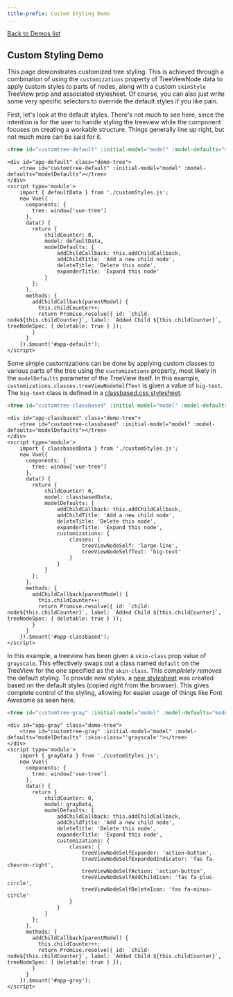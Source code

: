 ```yaml
---
title-prefix: Custom Styling Demo
...
```


[Back to Demos list](../demos.html)

## Custom Styling Demo

This page demonstrates customized tree styling. This is achieved through a combination of using the `customizations` property of TreeViewNode data to apply custom styles to parts of nodes, along with a custom `skinStyle` TreeView prop and associated stylesheet. Of course, you can also just write some very specific selectors to override the default styles if you like pain.

First, let's look at the default styles. There's not much to see here, since the intention is for the user to handle styling the treeview while the component focuses on creating a workable structure. Things generally line up right, but not much more can be said for it.

```html
<tree id="customtree-default" :initial-model="model" :model-defaults="modelDefaults"></tree>
```

```{=html5}
<div id="app-default" class="demo-tree">
    <tree id="customtree-default" :initial-model="model" :model-defaults="modelDefaults"></tree>
</div>
<script type='module'>
    import { defaultData } from './customStyles.js';
    new Vue({
      components: {
        tree: window['vue-tree']
      },
      data() {
        return {
            childCounter: 0,
            model: defaultData,
            modelDefaults: {
                addChildCallback: this.addChildCallback,
                addChildTitle: 'Add a new child node',
                deleteTitle: 'Delete this node',
                expanderTitle: 'Expand this node'
            }
        };
      },
      methods: {
        addChildCallback(parentModel) {
          this.childCounter++;
          return Promise.resolve({ id: `child-node${this.childCounter}`, label: `Added Child ${this.childCounter}`, treeNodeSpec: { deletable: true } });
        }
      }
    }).$mount('#app-default');
</script>
```

Some simple customizations can be done by applying custom classes to various parts of the tree using the `customizations` property, most likely in the `modelDefaults` parameter of the TreeView itself. In this example, `customizations.classes.treeViewNodeSelfText` is given a value of `big-text`. The `big-text` class is defined in a [classbased.css stylesheet](../style/demo/classbased.css).

```html
<tree id="customtree-classbased" :initial-model="model" :model-defaults="modelDefaults"></tree>
```

```{=html5}
<div id="app-classbased" class="demo-tree">
    <tree id="customtree-classbased" :initial-model="model" :model-defaults="modelDefaults"></tree>
</div>
<script type='module'>
    import { classbasedData } from './customStyles.js';
    new Vue({
      components: {
        tree: window['vue-tree']
      },
      data() {
        return {
            childCounter: 0,
            model: classbasedData,
            modelDefaults: {
                addChildCallback: this.addChildCallback,
                addChildTitle: 'Add a new child node',
                deleteTitle: 'Delete this node',
                expanderTitle: 'Expand this node',
                customizations: {
                    classes: {
                        treeViewNodeSelf: 'large-line',
                        treeViewNodeSelfText: 'big-text'
                    }
                }
            }
        };
      },
      methods: {
        addChildCallback(parentModel) {
          this.childCounter++;
          return Promise.resolve({ id: `child-node${this.childCounter}`, label: `Added Child ${this.childCounter}`, treeNodeSpec: { deletable: true } });
        }
      }
    }).$mount('#app-classbased');
</script>
```

In this example, a treeview has been given a `skin-class` prop value of `grayscale`. This effectively swaps out a class named `default` on the TreeView for the one specified as the `skin-class`. This _completely removes_ the default styling. To provide new styles, a [new stylesheet](../style/demo/grayscale.css) was created based on the default styles (copied right from the browser). This gives complete control of the styling, allowing for easier usage of things like Font Awesome as seen here.

```html
<tree id="customtree-gray" :initial-model="model" :model-defaults="modelDefaults" :skin-class="'grayscale'"></tree>
```

```{=html5}
<div id="app-gray" class="demo-tree">
    <tree id="customtree-gray" :initial-model="model" :model-defaults="modelDefaults" :skin-class="'grayscale'"></tree>
</div>
<script type='module'>
    import { grayData } from './customStyles.js';
    new Vue({
      components: {
        tree: window['vue-tree']
      },
      data() {
        return {
            childCounter: 0,
            model: grayData,
            modelDefaults: {
                addChildCallback: this.addChildCallback,
                addChildTitle: 'Add a new child node',
                deleteTitle: 'Delete this node',
                expanderTitle: 'Expand this node',
                customizations: {
                    classes: {
                        treeViewNodeSelfExpander: 'action-button',
                        treeViewNodeSelfExpandedIndicator: 'fas fa-chevron-right',
                        treeViewNodeSelfAction: 'action-button',
                        treeViewNodeSelfAddChildIcon: 'fas fa-plus-circle',
                        treeViewNodeSelfDeleteIcon: 'fas fa-minus-circle'
                    }
                }
            }
        };
      },
      methods: {
        addChildCallback(parentModel) {
          this.childCounter++;
          return Promise.resolve({ id: `child-node${this.childCounter}`, label: `Added Child ${this.childCounter}`, treeNodeSpec: { deletable: true } });
        }
      }
    }).$mount('#app-gray');
</script>
```